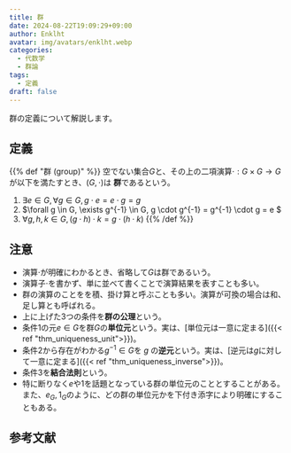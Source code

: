 ```yaml
---
title: 群
date: 2024-08-22T19:09:29+09:00
author: Enklht
avatar: img/avatars/enklht.webp
categories:
  - 代数学
  - 群論
tags:
  - 定義
draft: false
---
```


群の定義について解説します。

<!--more-->

## 定義

{{% def "群 (group)" %}}
空でない集合$G$と、その上の二項演算$\cdot: G \times G \to G$が以下を満たすとき、$(G, \cdot)$は **群**であるという。

1. $\exists e \in G, \forall g \in G, g \cdot e = e \cdot g = g$
2. $\forall g \in G, \exists g^{-1} \in G, g \cdot g^{-1} = g^{-1} \cdot g = e $
3. $\forall g, h, k \in G, (g \cdot h) \cdot k = g \cdot (h \cdot k)$
{{% /def %}}

## 注意

- 演算$\cdot$が明確にわかるとき、省略して$G$は群であるいう。
- 演算子$\cdot$を書かず、単に並べて書くことで演算結果を表すことも多い。
- 群の演算のことをを積、掛け算と呼ぶことも多い。演算が可換の場合は和、足し算とも呼ばれる。
- 上に上げた3つの条件を**群の公理**という。
- 条件1の元$e \in G$を群$G$の**単位元**という。実は、[単位元は一意に定まる]({{< ref "thm_uniqueness_unit">}})。
- 条件2から存在がわかる$g^{-1} \in G$を $g$ の**逆元**という。実は、[逆元は$g$に対して一意に定まる]({{< ref "thm_uniqueness_inverse">}})。
- 条件3を**結合法則**という。
- 特に断りなく$e$や$1$を話題となっている群の単位元のこととすることがある。また、$e_G, 1_G$のように、どの群の単位元かを下付き添字により明確にすることもある。

## 参考文献
